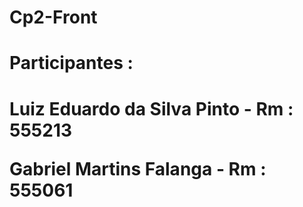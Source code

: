# Cp2-Front

<h1>Participantes : <h1>

<p>Luiz Eduardo da Silva Pinto - Rm : 555213<p>
<p>Gabriel Martins Falanga - Rm : 555061<p>